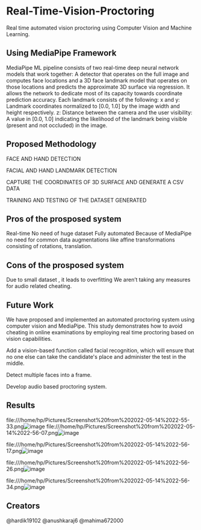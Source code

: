 # Real-Time-Vision-Proctoring

Real time automated vision proctoring using Computer Vision and Machine Learning.

## Using MediaPipe Framework
MediaPipe ML pipeline consists of two real-time deep neural network models that work together: A detector that operates on the full image and computes face locations and a 3D face landmark model that operates on those locations and predicts the approximate 3D surface via regression. 
It allows the network to dedicate most of its capacity towards coordinate prediction accuracy.
Each landmark consists of the following:
x and y: Landmark coordinates normalized to [0.0, 1.0] by the image width and height respectively.
z: Distance between the camera and the user
visibility: A value in [0.0, 1.0] indicating the likelihood of the landmark being visible (present and not occluded) in the image.

## Proposed Methodology

FACE AND HAND DETECTION 

FACIAL AND HAND LANDMARK DETECTION

CAPTURE THE COORDINATES OF 3D SURFACE AND GENERATE A CSV DATA

TRAINING AND TESTING OF THE DATASET GENERATED


## Pros of the prosposed system
Real-time
No need of huge dataset
Fully automated
Because of MediaPipe no need for common data augmentations like affine transformations consisting of rotations, translation.


## Cons of the prosposed system
Due to small dataset , it leads to overfitting
We aren’t taking any measures for audio related cheating.

## Future Work
We have proposed and implemented an automated proctoring system using computer vision and MediaPipe. This study demonstrates how to avoid cheating in online examinations by employing real time proctoring based on vision capabilities.
 
Add a vision-based function called facial recognition, which will ensure that no one else can take the candidate's place and administer the test in the middle.

Detect multiple faces into a frame.

Develop audio based proctoring system.

## Results

file:///home/hp/Pictures/Screenshot%20from%202022-05-14%2022-55-33.png![image](https://user-images.githubusercontent.com/93143005/168442287-b78b0742-df73-42b4-8cc0-17a616874ad3.png)
file:///home/hp/Pictures/Screenshot%20from%202022-05-14%2022-56-07.png![image](https://user-images.githubusercontent.com/93143005/168442321-a266476c-fe51-4a20-b15a-aaa4a9581c38.png)

file:///home/hp/Pictures/Screenshot%20from%202022-05-14%2022-56-17.png![image](https://user-images.githubusercontent.com/93143005/168442327-00e60a17-e95d-426c-b413-6d0b7e4f1429.png)

file:///home/hp/Pictures/Screenshot%20from%202022-05-14%2022-56-26.png![image](https://user-images.githubusercontent.com/93143005/168442332-1b50da5a-ae96-4b8e-995b-5fe43e60c0ab.png)

file:///home/hp/Pictures/Screenshot%20from%202022-05-14%2022-56-34.png![image](https://user-images.githubusercontent.com/93143005/168442336-661fbcca-dc11-4792-b4bb-64a571640125.png)

## Creators
@hardik19102 @anushkaraj6 @mahima672000

